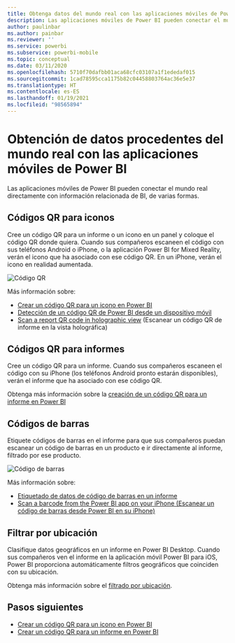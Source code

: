 ```yaml
---
title: Obtenga datos del mundo real con las aplicaciones móviles de Power BI
description: Las aplicaciones móviles de Power BI pueden conectar el mundo real directamente con información relacionada de BI, sin necesidad de búsquedas.
author: paulinbar
ms.author: painbar
ms.reviewer: ''
ms.service: powerbi
ms.subservice: powerbi-mobile
ms.topic: conceptual
ms.date: 03/11/2020
ms.openlocfilehash: 5710f70dafbb01aca68cfc03107a1f1ededaf015
ms.sourcegitcommit: 1cad78595cca1175b82c04458803764ac36e5e37
ms.translationtype: HT
ms.contentlocale: es-ES
ms.lasthandoff: 01/19/2021
ms.locfileid: "98565894"
---
```

# <a name="get-data-from-the-real-world-with-the-power-bi-mobile-apps"></a>Obtención de datos procedentes del mundo real con las aplicaciones móviles de Power BI
Las aplicaciones móviles de Power BI pueden conectar el mundo real directamente con información relacionada de BI, de varias formas. 

## <a name="qr-codes-for-tiles"></a>Códigos QR para iconos
Cree un código QR para un informe o un icono en un panel y coloque el código QR donde quiera. Cuando sus compañeros escaneen el código con sus teléfonos Android o iPhone, o la aplicación Power BI for Mixed Reality, verán el icono que ha asociado con ese código QR. En un iPhone, verán el icono en realidad aumentada.

![Código QR](./media/mobile-apps-data-in-real-world-context/power-bi-ios-qr-ar-scanner-small.png)

Más información sobre:

* [Crear un código QR para un icono en Power BI](../../create-reports/service-create-qr-code-for-tile.md)
* [Detección de un código QR de Power BI desde un dispositivo móvil](mobile-apps-qr-code.md)
* [Scan a report QR code in holographic view](./mobile-hololens2-app.md#open-reports-with-qr-codes) (Escanear un código QR de informe en la vista holográfica)

## <a name="qr-codes-for-reports"></a>Códigos QR para informes
Cree un código QR para un informe.  Cuando sus compañeros escaneen el código con su iPhone (los teléfonos Android pronto estarán disponibles), verán el informe que ha asociado con ese código QR. 

Obtenga más información sobre la [creación de un código QR para un informe en Power BI](../../create-reports/service-create-qr-code-for-report.md)

## <a name="barcodes"></a>Códigos de barras
Etiquete códigos de barras en el informe para que sus compañeros puedan escanear un código de barras en un producto e ir directamente al informe, filtrado por ese producto.

![Código de barras](./media/mobile-apps-data-in-real-world-context/power-bi-barcode-scanner.png)

Más información sobre:

* [Etiquetado de datos de código de barras en un informe](../../transform-model/desktop-mobile-barcodes.md)
* [Scan a barcode from the Power BI app on your iPhone (Escanear un código de barras desde Power BI en su iPhone)](mobile-apps-scan-barcode-iphone.md)

## <a name="filter-by-location"></a>Filtrar por ubicación
Clasifique datos geográficos en un informe en Power BI Desktop. Cuando sus compañeros ven el informe en la aplicación móvil Power BI para iOS, Power BI proporciona automáticamente filtros geográficos que coinciden con su ubicación.

Obtenga más información sobre el [filtrado por ubicación](mobile-apps-geographic-filtering.md).

## <a name="next-steps"></a>Pasos siguientes
* [Crear un código QR para un icono en Power BI](../../create-reports/service-create-qr-code-for-tile.md)
* [Crear un código QR para un informe en Power BI](../../create-reports/service-create-qr-code-for-report.md)
